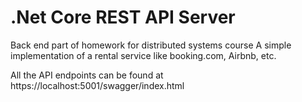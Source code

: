 # .Net Core REST API Server

Back end part of homework for distributed systems course
A simple implementation of a rental service like booking.com, Airbnb, etc. 

All the API endpoints can be found at https://localhost:5001/swagger/index.html
